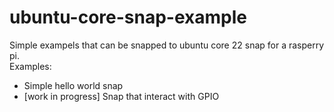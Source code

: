 # ubuntu-core-snap-example
Simple exampels that can be snapped to ubuntu core 22 snap for a rasperry pi.  
Examples:
* Simple hello world snap
* [work in progress] Snap that interact with GPIO
